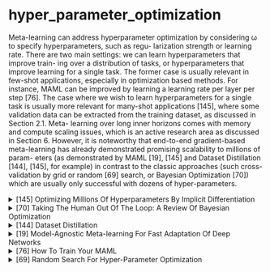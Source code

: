 # hyper_parameter_optimization

Meta-learning can address hyperparameter optimization by considering ω to specify hyperparameters, such as regu- larization strength or learning rate. There are two main settings: we can learn hyperparameters that improve train- ing over a distribution of tasks, or hyperparameters that improve learning for a single task. The former case is usually relevant in few-shot applications, especially in optimization based methods. For instance, MAML can be improved by learning a learning rate per layer per step [76]. The case where we wish to learn hyperparameters for a single task is usually more relevant for many-shot applications [145], where some validation data can be extracted from the training dataset, as discussed in Section 2.1. Meta- learning over long inner horizons comes with memory and compute scaling issues, which is an active research area as discussed in Section 6. However, it is noteworthy that end-to-end gradient-based meta-learning has already
demonstrated promising scalability to millions of param- eters (as demonstrated by MAML [19], [145] and Dataset Distillation [144], [145], for example) in contrast to the classic approaches (such cross-validation by grid or random [69] search, or Bayesian Optimization [70]) which are usually only successful with dozens of hyper-parameters.
<!-- REFERENCE -->


<details>
<summary>[145] Optimizing Millions Of Hyperparameters By Implicit Differentiation</summary>
<br>
<!-- (optimizing_millions_of_hyperparameters_by_implicit_differentiation.md) -->

# optimizing_millions_of_hyperparameters_by_implicit_differentiation.md

<!-- REFERENCE -->


[Optimizing Millions Of Hyperparameters By Implicit Differentiation](../papers/optimizing_millions_of_hyperparameters_by_implicit_differentiation.md)

</details>



<details>
<summary>[70] Taking The Human Out Of The Loop: A Review Of Bayesian Optimization</summary>
<br>
<!-- (taking_the_human_out_of_the_loop_a_review_of_bayesian_optimization.md) -->

# taking_the_human_out_of_the_loop_a_review_of_bayesian_optimization.md

<!-- REFERENCE -->


[Taking The Human Out Of The Loop: A Review Of Bayesian Optimization](../papers/taking_the_human_out_of_the_loop_a_review_of_bayesian_optimization.md)

</details>



<details>
<summary>[144] Dataset Distillation</summary>
<br>
<!-- (dataset_distillation.md) -->

# dataset_distillation.md

<!-- REFERENCE -->


[Dataset Distillation](../papers/dataset_distillation.md)

</details>



<details>
<summary>[19] Model-Agnostic Meta-learning For Fast Adaptation Of Deep Networks</summary>
<br>
<!-- (model_agnostic_meta_learning_for_fast_adaptation_of_deep_networks.md) -->

# model_agnostic_meta_learning_for_fast_adaptation_of_deep_networks.md

<!-- REFERENCE -->


[Model-Agnostic Meta-learning For Fast Adaptation Of Deep Networks](../papers/model_agnostic_meta_learning_for_fast_adaptation_of_deep_networks.md)

</details>



<details>
<summary>[76] How To Train Your MAML</summary>
<br>
<!-- (how_to_train_your_maml.md) -->

# how_to_train_your_maml.md

<!-- REFERENCE -->


[How To Train Your MAML](../papers/how_to_train_your_maml.md)

</details>



<details>
<summary>[69] Random Search For Hyper-Parameter Optimization</summary>
<br>
<!-- (random_search_for_hyper_parameter_optimization.md) -->

# random_search_for_hyper_parameter_optimization.md

<!-- REFERENCE -->


[Random Search For Hyper-Parameter Optimization](../papers/random_search_for_hyper_parameter_optimization.md)

</details>


